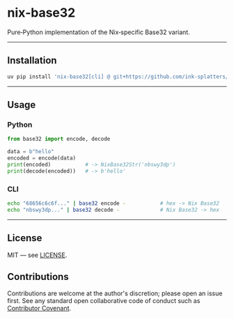 # nix‑base32

Pure‑Python implementation of the Nix‑specific Base32 variant.

______________________________________________________________________

## Installation

```bash
uv pip install 'nix-base32[cli] @ git+https://github.com/ink-splatters/nix-base32'
```
______________________________________________________________________

## Usage

### Python

```python
from base32 import encode, decode

data = b"hello"
encoded = encode(data)
print(encoded)           # -> NixBase32Str('nbswy3dp')
print(decode(encoded))   # -> b'hello'
```

### CLI

```bash
echo "68656c6c6f..." | base32 encode -           # hex -> Nix Base32
echo "nbswy3dp..." | base32 decode -             # Nix Base32 -> hex
```

______________________________________________________________________

## License

MIT — see [LICENSE](LICENSE).

## Contributions

Contributions are welcome at the author's discretion; please open an issue first.
See any standard open collaborative code of conduct such as
[Contributor Covenant](https://www.contributor-covenant.org/).
